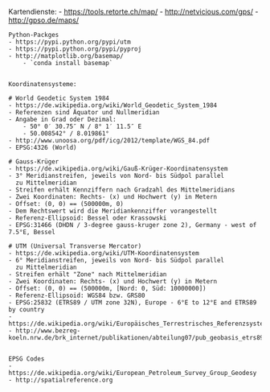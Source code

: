 Kartendienste:
    - https://tools.retorte.ch/map/
    - http://netvicious.com/gps/
    - http://gpso.de/maps/


    Python-Packges
    - https://pypi.python.org/pypi/utm
    - https://pypi.python.org/pypi/pyproj
    - http://matplotlib.org/basemap/
        - `conda install basemap`


    Koordinatensysteme:

    # World Geodetic System 1984
    - https://de.wikipedia.org/wiki/World_Geodetic_System_1984
    - Referenzen sind Äquator und Nullmeridian
    - Angabe in Grad oder Dezimal:
        - 50° 0′ 30.75″ N / 8° 1′ 11.5″ E 
        - 50.008542° / 8.019861°
    - http://www.unoosa.org/pdf/icg/2012/template/WGS_84.pdf
    - EPSG:4326 (World)

    # Gauss-Krüger
    - https://de.wikipedia.org/wiki/Gauß-Krüger-Koordinatensystem
    - 3° Meridianstreifen, jeweils von Nord- bis Südpol parallel
      zu Mittelmeridian
    - Streifen erhält Kennziffern nach Gradzahl des Mittelmeridians
    - Zwei Koordinaten: Rechts- (x) und Hochwert (y) in Metern
    - Offset: (0, 0) == (500000m, 0)
    - Dem Rechtswert wird die Meridiankennziffer vorangestellt
    - Referenz-Ellipsoid: Bessel oder Krassowski
    - EPSG:31466 (DHDN / 3-degree gauss-kruger zone 2), Germany - west of 7.5°E, Bessel

    # UTM (Universal Transverse Mercator)
    - https://de.wikipedia.org/wiki/UTM-Koordinatensystem
    - 6° Meridianstreifen, jeweils von Nord- bis Südpol parallel
      zu Mittelmeridian
    - Streifen erhält "Zone" nach Mittelmeridian
    - Zwei Koordinaten: Rechts- (x) und Hochwert (y) in Metern
    - Offset: (0, 0) == (500000m, [Nord: 0, Süd: 10000000])
    - Referenz-Ellipsoid: WGS84 bzw. GRS80
    - EPSG:25832 (ETRS89 / UTM zone 32N), Europe - 6°E to 12°E and ETRS89 by country
    - https://de.wikipedia.org/wiki/Europäisches_Terrestrisches_Referenzsystem_1989
    - http://www.bezreg-koeln.nrw.de/brk_internet/publikationen/abteilung07/pub_geobasis_etrs89.pdf


    EPSG Codes
    - https://de.wikipedia.org/wiki/European_Petroleum_Survey_Group_Geodesy
    - http://spatialreference.org
